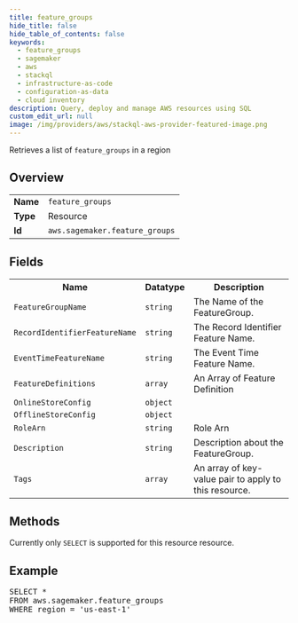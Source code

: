 ```yaml
---
title: feature_groups
hide_title: false
hide_table_of_contents: false
keywords:
  - feature_groups
  - sagemaker
  - aws
  - stackql
  - infrastructure-as-code
  - configuration-as-data
  - cloud inventory
description: Query, deploy and manage AWS resources using SQL
custom_edit_url: null
image: /img/providers/aws/stackql-aws-provider-featured-image.png
---
```

Retrieves a list of <code>feature_groups</code> in a region

## Overview
<table><tbody>
<tr><td><b>Name</b></td><td><code>feature_groups</code></td></tr>
<tr><td><b>Type</b></td><td>Resource</td></tr>
<tr><td><b>Id</b></td><td><code>aws.sagemaker.feature_groups</code></td></tr>
</tbody></table>

## Fields
<table><tbody>
<tr><th>Name</th><th>Datatype</th><th>Description</th></tr>
<tr><td><code>FeatureGroupName</code></td><td><code>string</code></td><td>The Name of the FeatureGroup.</td></tr><tr><td><code>RecordIdentifierFeatureName</code></td><td><code>string</code></td><td>The Record Identifier Feature Name.</td></tr><tr><td><code>EventTimeFeatureName</code></td><td><code>string</code></td><td>The Event Time Feature Name.</td></tr><tr><td><code>FeatureDefinitions</code></td><td><code>array</code></td><td>An Array of Feature Definition</td></tr><tr><td><code>OnlineStoreConfig</code></td><td><code>object</code></td><td></td></tr><tr><td><code>OfflineStoreConfig</code></td><td><code>object</code></td><td></td></tr><tr><td><code>RoleArn</code></td><td><code>string</code></td><td>Role Arn</td></tr><tr><td><code>Description</code></td><td><code>string</code></td><td>Description about the FeatureGroup.</td></tr><tr><td><code>Tags</code></td><td><code>array</code></td><td>An array of key-value pair to apply to this resource.</td></tr>
</tbody></table>

## Methods
Currently only <code>SELECT</code> is supported for this resource resource.

## Example
<pre>
SELECT * 
FROM aws.sagemaker.feature_groups
WHERE region = 'us-east-1'
</pre>
